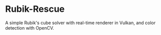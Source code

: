 # Rubik-Rescue
 
A simple Rubik's cube solver with real-time renderer in Vulkan, and color detection with OpenCV. 